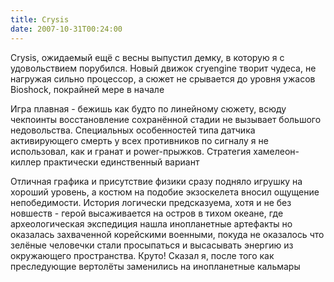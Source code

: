 ```yaml
---
title: Crysis
date: 2007-10-31T00:24:00
---
```


Crysis, ожидаемый ещё с весны выпустил демку, в которую я с удовольствием порубился. Новый движок cryengine творит чудеса, не нагружая сильно процессор, а cюжет не срывается до уровня ужасов Bioshock, покрайней мере в начале

Игра плавная - бежишь как будто по линейному сюжету, всюду чекпоинты восстановление сохранённой стадии не вызывает большого недовольства. Специальных особенностей типа датчика активирующего смерть у всех противников по сигналу я не использовал, как и гранат и power-прыжков. Стратегия хамелеон-киллер практически единственный вариант

<!-- truncate -->

Отличная графика и присутствие физики сразу подняло игрушку на хороший уровень, а костюм на подобие экзоскелета вносил ощущение непобедимости. История логически предсказуема, хотя и не без новшеств - герой высаживается на остров в тихом океане, где археологическая экспедиция нашла инопланетные артефакты но оказалась захваченной корейскими военными, покуда не оказалось что зелёные человечки стали просыпаться и высасывать энергию из окружающего пространства. Круто! Сказал я, после того как преследующие вертолёты заменились на инопланетные кальмары
